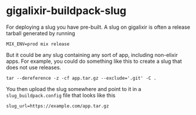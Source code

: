 # gigalixir-buildpack-slug

For deploying a slug you have pre-built. A slug on gigalixir is often a release tarball generated by running

    MIX_ENV=prod mix release

But it could be any slug containing any sort of app, including non-elixir apps. For example, you could do something like this to create a slug that does not use releases.

    tar --dereference -z -cf app.tar.gz --exclude='.git' -C .

You then upload the slug somewhere and point to it in a `slug_buildpack.config` file that looks like this

    slug_url=https://example.com/app.tar.gz
